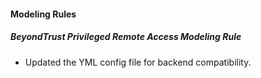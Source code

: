 
#### Modeling Rules

##### BeyondTrust Privileged Remote Access Modeling Rule

- Updated the YML config file for backend compatibility.
